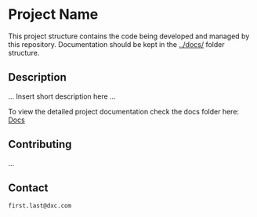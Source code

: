 # Project Name

This project structure contains the code being developed and managed by this repository.  Documentation should be kept in the [../docs/](../docs/) folder structure.

## Description

... Insert short description here ...

To view the detailed project documentation check the docs folder here:
[Docs](../docs/)


## Contributing

...

## Contact

`first.last@dxc.com`
